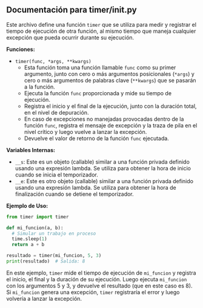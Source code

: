 ## Documentación para timer/init.py

Este archivo define una función `timer` que se utiliza para medir y registrar el tiempo de ejecución de otra función, al mismo tiempo que maneja cualquier excepción que pueda ocurrir durante su ejecución.

**Funciones:**

- `timer(func, *args, **kwargs)`
  - Esta función toma una función llamable `func` como su primer argumento, junto con cero o más argumentos posicionales (`*args`) y cero o más argumentos de palabras clave (`**kwargs`) que se pasarán a la función.
  - Ejecuta la función `func` proporcionada y mide su tiempo de ejecución.
  - Registra el inicio y el final de la ejecución, junto con la duración total, en el nivel de depuración.
  - En caso de excepciones no manejadas provocadas dentro de la función `func`, registra el mensaje de excepción y la traza de pila en el nivel crítico y luego vuelve a lanzar la excepción.
  - Devuelve el valor de retorno de la función `func` ejecutada.

**Variables Internas:**

- `__s`: Este es un objeto (callable) similar a una función privada definido usando una expresión lambda. Se utiliza para obtener la hora de inicio cuando se inicia el temporizador.
- `__e`: Este es otro objeto (callable) similar a una función privada definido usando una expresión lambda. Se utiliza para obtener la hora de finalización cuando se detiene el temporizador.

**Ejemplo de Uso:**

```python
from timer import timer

def mi_funcion(a, b):
  # Simular un trabajo en proceso
  time.sleep(1)
  return a + b

resultado = timer(mi_funcion, 5, 3)
print(resultado)  # Salida: 8
```

En este ejemplo, `timer` mide el tiempo de ejecución de `mi_funcion` y registra el inicio, el final y la duración de su ejecución. Luego ejecuta `mi_funcion` con los argumentos 5 y 3, y devuelve el resultado (que en este caso es 8). Si `mi_funcion` genera una excepción, `timer` registraría el error y luego volvería a lanzar la excepción.
